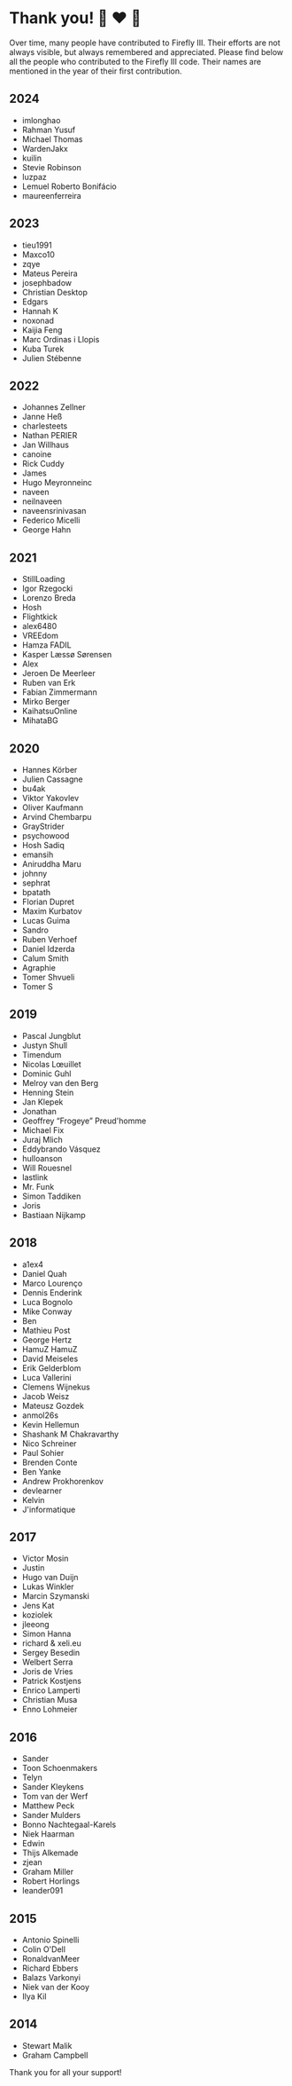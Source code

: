 # Thank you! :tada: :heart: :tada:

Over time, many people have contributed to Firefly III. Their efforts are not always visible, but always remembered and appreciated.
Please find below all the people who contributed to the Firefly III code. Their names are mentioned in the year of their first contribution.

## 2024
- imlonghao
- Rahman Yusuf
- Michael Thomas
- WardenJakx
- kuilin
- Stevie Robinson
- luzpaz
- Lemuel Roberto Bonifácio
- maureenferreira

## 2023
- tieu1991
- Maxco10
- zqye
- Mateus Pereira
- josephbadow
- Christian Desktop
- Edgars
- Hannah K
- noxonad
- Kaijia Feng
- Marc Ordinas i Llopis
- Kuba Turek
- Julien Stébenne

## 2022
- Johannes Zellner
- Janne Heß
- charlesteets
- Nathan PERIER
- Jan Willhaus
- canoine
- Rick Cuddy
- James
- Hugo Meyronneinc
- naveen
- neilnaveen
- naveensrinivasan
- Federico Micelli
- George Hahn

## 2021
- StillLoading
- Igor Rzegocki
- Lorenzo Breda
- Hosh
- Flightkick
- alex6480
- VREEdom
- Hamza FADIL
- Kasper Læssø Sørensen
- Alex
- Jeroen De Meerleer
- Ruben van Erk
- Fabian Zimmermann
- Mirko Berger
- KaihatsuOnline
- MihataBG

## 2020
- Hannes Körber
- Julien Cassagne
- bu4ak
- Viktor Yakovlev
- Oliver Kaufmann
- Arvind Chembarpu
- GrayStrider
- psychowood
- Hosh Sadiq
- emansih
- Aniruddha Maru
- johnny
- sephrat
- bpatath
- Florian Dupret
- Maxim Kurbatov
- Lucas Guima
- Sandro
- Ruben Verhoef
- Daniel Idzerda
- Calum Smith
- Agraphie
- Tomer Shvueli
- Tomer S

## 2019
- Pascal Jungblut
- Justyn Shull
- Timendum
- Nicolas Lœuillet
- Dominic Guhl
- Melroy van den Berg
- Henning Stein
- Jan Klepek
- Jonathan
- Geoffrey “Frogeye” Preud'homme
- Michael Fix
- Juraj Mlich
- Eddybrando Vásquez
- hulloanson
- Will Rouesnel
- lastlink
- Mr. Funk
- Simon Taddiken
- Joris
- Bastiaan Nijkamp

## 2018
- a1ex4
- Daniel Quah
- Marco Lourenço
- Dennis Enderink
- Luca Bognolo
- Mike Conway
- Ben
- Mathieu Post
- George Hertz
- HamuZ HamuZ
- David Meiseles
- Erik Gelderblom
- Luca Vallerini
- Clemens Wijnekus
- Jacob Weisz
- Mateusz Gozdek
- anmol26s
- Kevin Hellemun
- Shashank M Chakravarthy
- Nico Schreiner
- Paul Sohier
- Brenden Conte
- Ben Yanke
- Andrew Prokhorenkov
- devlearner
- Kelvin
- J'informatique

## 2017
- Victor Mosin
- Justin
- Hugo van Duijn
- Lukas Winkler
- Marcin Szymanski
- Jens Kat
- koziolek
- jleeong
- Simon Hanna
- richard & xeli.eu
- Sergey Besedin
- Welbert Serra
- Joris de Vries
- Patrick Kostjens
- Enrico Lamperti
- Christian Musa
- Enno Lohmeier

## 2016
- Sander
- Toon Schoenmakers
- Telyn
- Sander Kleykens
- Tom van der Werf
- Matthew Peck
- Sander Mulders
- Bonno Nachtegaal-Karels
- Niek Haarman
- Edwin
- Thijs Alkemade
- zjean
- Graham Miller
- Robert Horlings
- leander091

## 2015
- Antonio Spinelli
- Colin O'Dell
- RonaldvanMeer
- Richard Ebbers
- Balazs Varkonyi
- Niek van der Kooy
- Ilya Kil

## 2014
- Stewart Malik
- Graham Campbell


Thank you for all your support!
